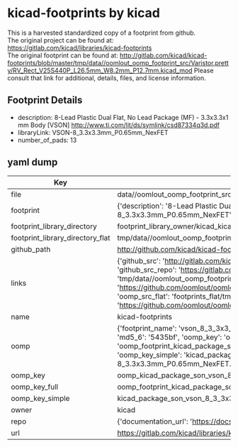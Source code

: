 # kicad-footprints by kicad  
This is a harvested standardized copy of a footprint from github.  
The original project can be found at:  
https://gitlab.com/kicad/libraries/kicad-footprints  
The original footprint can be found at:
http://gitlab.com/kicad/kicad-footprints/blob/master/tmp/data//oomlout_oomp_footprint_src/Varistor.pretty/RV_Rect_V25S440P_L26.5mm_W8.2mm_P12.7mm.kicad_mod
Please consult that link for additional, details, files, and license information.  
## Footprint Details
* description: 8-Lead Plastic Dual Flat, No Lead Package (MF) - 3.3x3.3x1 mm Body [VSON] http://www.ti.com/lit/ds/symlink/csd87334q3d.pdf  
* libraryLink: VSON-8_3.3x3.3mm_P0.65mm_NexFET  
* number_of_pads: 13  
## yaml dump  
| Key | Value |  
| --- | --- |  
| file | data//oomlout_oomp_footprint_src/kicad-footprints/Package_SON.pretty/VSON-8_3.3x3.3mm_P0.65mm_NexFET.kicad_mod |  
| footprint | {'description': '8-Lead Plastic Dual Flat, No Lead Package (MF) - 3.3x3.3x1 mm Body [VSON] http://www.ti.com/lit/ds/symlink/csd87334q3d.pdf', 'libraryLink': 'VSON-8_3.3x3.3mm_P0.65mm_NexFET', 'number_of_pads': 13} |  
| footprint_library_directory | footprint_library_owner/kicad_kicad-footprints/ |  
| footprint_library_directory_flat | tmp/data//oomlout_oomp_footprint_src/footprints_flat/kicad_package_son_vson_8_3_3x3_3mm_p0_65mm_nexfet/working |  
| github_path | http://github.com/kicad/kicad-footprints/blob/master/tmp/data//oomlout_oomp_footprint_src/Package_SON.pretty/VSON-8_3.3x3.3mm_P0.65mm_NexFET.kicad_mod |  
| links | {'github_src': 'http://gitlab.com/kicad/kicad-footprints/blob/master/tmp/data//oomlout_oomp_footprint_src/Varistor.pretty/RV_Rect_V25S440P_L26.5mm_W8.2mm_P12.7mm.kicad_mod', 'github_src_repo': 'https://gitlab.com/kicad/libraries/kicad-footprints', 'oomp_bot': 'tmp/data//oomlout_oomp_footprint_src/footprints/kicad_package_son_vson_8_3_3x3_3mm_p0_65mm_nexfet/working', 'oomp_bot_github': 'https://github.com/oomlout/oomlout_oomp_footprint_bot/tree/main/tmp/data//oomlout_oomp_footprint_src/footprints/kicad_package_son_vson_8_3_3x3_3mm_p0_65mm_nexfet/working', 'oomp_src_flat': 'footprints_flat/tmp/data//oomlout_oomp_footprint_src/footprints_flat/kicad_package_son_vson_8_3_3x3_3mm_p0_65mm_nexfet/working', 'oomp_src_flat_github': 'https://github.com/oomlout/oomlout_oomp_footprint_src/tree/main/tmp/data//oomlout_oomp_footprint_src/footprints_flat/kicad_package_son_vson_8_3_3x3_3mm_p0_65mm_nexfet/working'} |  
| name | kicad-footprints |  
| oomp | {'footprint_name': 'vson_8_3_3x3_3mm_p0_65mm_nexfet', 'library_name': 'package_son', 'md5': '5435bf2f0ed04172d53c37e722f27e72', 'md5_10': '5435bf2f0e', 'md5_5': '5435b', 'md5_6': '5435bf', 'oomp_key': 'oomp_kicad_package_son_vson_8_3_3x3_3mm_p0_65mm_nexfet', 'oomp_key_extra': 'oomp_footprint_kicad_package_son_vson_8_3_3x3_3mm_p0_65mm_nexfet', 'oomp_key_full': 'oomp_footprint_kicad_package_son_vson_8_3_3x3_3mm_p0_65mm_nexfet_5435bf', 'oomp_key_simple': 'kicad_package_son_vson_8_3_3x3_3mm_p0_65mm_nexfet', 'original_filename': 'data//oomlout_oomp_footprint_src/kicad-footprints/Package_SON.pretty/VSON-8_3.3x3.3mm_P0.65mm_NexFET.kicad_mod', 'owner_name': 'kicad'} |  
| oomp_key | oomp_kicad_package_son_vson_8_3_3x3_3mm_p0_65mm_nexfet |  
| oomp_key_full | oomp_footprint_kicad_package_son_vson_8_3_3x3_3mm_p0_65mm_nexfet |  
| oomp_key_simple | kicad_package_son_vson_8_3_3x3_3mm_p0_65mm_nexfet |  
| owner | kicad |  
| repo | {'documentation_url': 'https://docs.github.com/rest/repos/repos#get-a-repository', 'message': 'Not Found'} |  
| url | https://gitlab.com/kicad/libraries/kicad-footprints |  

